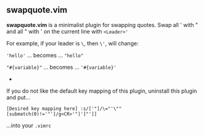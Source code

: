 ## swapquote.vim
**swapquote.vim** is a minimalist plugin for swapping quotes.  Swap all ' with " and all " with ' on the current line with `<Leader>'`

For example, if your leader is `\`, then `\'`, will change:

`'hello'`  ... becomes ... `"hello"`

`"#{variable}"` ... becomes ... `'#{variable}'`

-

If you do not like the default key mapping of this plugin, uninstall this plugin and put... 

```
[Desired key mapping here] :s/['"]/\="'\""[submatch(0)!='"']/g<CR>'"]']"']]
```

...into your `.vimrc`
